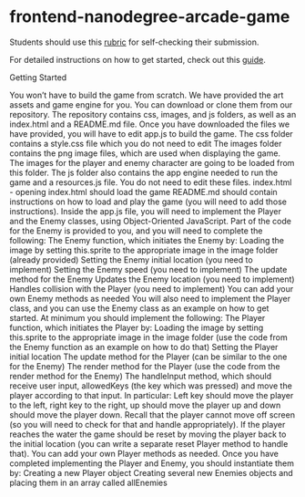 frontend-nanodegree-arcade-game
===============================

Students should use this [rubric](https://www.udacity.com/course/viewer/#!/c-nd001/l-2696458597/m-2687128535) for self-checking their submission.

For detailed instructions on how to get started, check out this [guide](https://docs.google.com/document/d/1v01aScPjSWCCWQLIpFqvg3-vXLH2e8_SZQKC8jNO0Dc/pub?embedded=true).

Getting Started

You won’t have to build the game from scratch. We have provided the art assets and game engine for you. You can download or clone them from our repository.
The repository contains css, images, and js folders, as well as an index.html and a README.md file. Once you have downloaded the files we have provided, you will have to edit app.js to build the game.
The css folder contains a style.css file which you do not need to edit
The images folder contains the png image files, which are used when displaying the game. The images for the player and enemy character are going to be loaded from this folder.
The js folder also contains the app engine needed to run the game and a resources.js file. You do not need to edit these files.
index.html - opening index.html should load the game
README.md should contain instructions on how to load and play the game (you will need to add those instructions).
Inside the app.js file, you will need to implement the Player and the Enemy classes, using Object-Oriented JavaScript. Part of the code for the Enemy is provided to you, and you will need to complete the following:
The Enemy function, which initiates the Enemy by:
Loading the image by setting this.sprite to the appropriate image in the image folder (already provided)
Setting the Enemy initial location (you need to implement)
Setting the Enemy speed (you need to implement)
The update method for the Enemy
Updates the Enemy location (you need to implement)
Handles collision with the Player (you need to implement)
You can add your own Enemy methods as needed
You will also need to implement the Player class, and you can use the Enemy class as an example on how to get started. At minimum you should implement the following:
The Player function, which initiates the Player by:
Loading the image by setting this.sprite to the appropriate image in the image folder (use the code from the Enemy function as an example on how to do that)
Setting the Player initial location
The update method for the Player (can be similar to the one for the Enemy)
The render method for the Player (use the code from the render method for the Enemy)
The handleInput method, which should receive user input, allowedKeys (the key which was pressed) and move the player according to that input. In particular:
Left key should move the player to the left, right key to the right, up should move the player up and down should move the player down.
Recall that the player cannot move off screen (so you will need to check for that and handle appropriately).
If the player reaches the water the game should be reset by moving the player back to the initial location (you can write a separate reset Player method to handle that).
You can add your own Player methods as needed.
Once you have completed implementing the Player and Enemy, you should instantiate them by:
Creating a new Player object
Creating several new Enemies objects and placing them in an array called allEnemies

